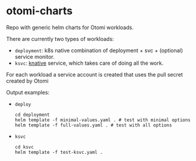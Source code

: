 # otomi-charts

Repo with generic helm charts for Otomi workloads.

There are currently two types of workloads:

- `deployment`: k8s native combination of deployment + svc + (optional) service monitor.
- `ksvc`: [knative](https://knative.dev/docs/serving/) service, which takes care of doing all the work.

For each workload a service account is created that uses the pull secret created by Otomi

Output examples:

-  `deploy`
   ```
   cd deployment
   helm template -f minimal-values.yaml . # test with minimal options
   helm template -f full-values.yaml . # test with all options
   ```
-  `ksvc`
   ```
   cd ksvc
   helm template -f test-ksvc.yaml .
   ```
